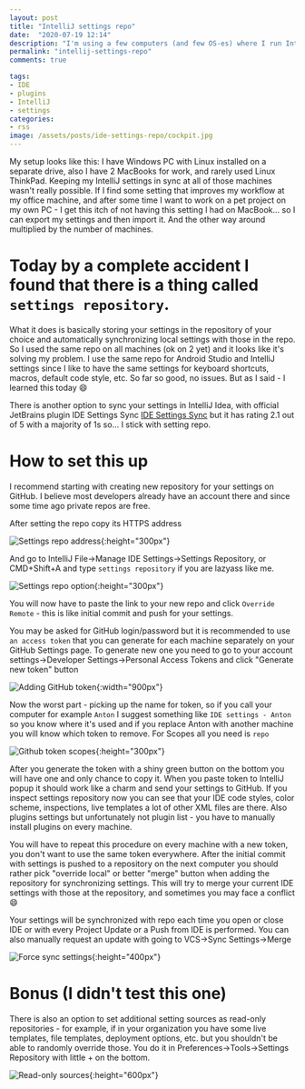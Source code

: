 ```yaml
---
layout: post
title: "IntelliJ settings repo"
date:  "2020-07-19 12:14"
description: "I'm using a few computers (and few OS-es) where I run IntelliJ Idea and Android Studio, and keeping their settings the same way everywhere was always a bit painful. Until today when I learned about `settings repository` thing!"
permalink: "intellij-settings-repo"
comments: true

tags:
- IDE
- plugins
- IntelliJ
- settings
categories:
- rss
image: /assets/posts/ide-settings-repo/cockpit.jpg
---
```




My setup looks like this: I have Windows PC with Linux installed on a separate drive, also I have 2 MacBooks for work, and rarely used Linux ThinkPad. Keeping my IntelliJ settings in sync at all of those machines wasn't really possible. If I find some setting that improves my workflow at my office machine, and after some time I want to work on a pet project on my own PC - I get this itch of not having this setting I had on MacBook... so I can export my settings and then import it. And the other way around multiplied by the number of machines.

# Today by a complete accident I found that there is a thing called `settings repository`.

What it does is basically storing your settings in the repository of your choice and automatically synchronizing local settings with those in the repo. So I used the same repo on all machines (ok on 2 yet) and it looks like it's solving my problem. I use the same repo for Android Studio and IntelliJ settings since I like to have the same settings for keyboard shortcuts, macros, default code style, etc. So far so good, no issues. But as I said - I learned this today 😄

There is another option to sync your settings in IntelliJ Idea, with official JetBrains plugin IDE Settings Sync [IDE Settings Sync](https://plugins.jetbrains.com/plugin/9922-ide-settings-sync) but it has rating 2.1 out of 5 with a majority of 1s so... I stick with setting repo.

# How to set this up

I recommend starting with creating new repository for your settings on GitHub. I believe most developers already have an account there and since some time ago private repos are free.

After setting the repo copy its HTTPS address

![Settings repo address](assets/posts/ide-settings-repo/Screen_Shot_2020-07-18_at_20.18.24.png){:height="300px"}

And go to IntelliJ File→Manage IDE Settings→Settings Repository, or CMD+Shift+A and type `settings repository` if you are lazyass like me.

![Settings repo option](assets/posts/ide-settings-repo/Screen_Shot_2020-07-18_at_20.20.38.png){:height="300px"}

You will now have to paste the link to your new repo and click `Override Remote` - this is like initial commit and push for your settings.

You may be asked for GitHub login/password but it is recommended to use `an access token` that you can generate for each machine separately on your GitHub Settings page. To generate new one you need to go to your account settings→Developer Settings→Personal Access Tokens and click "Generate new token" button

![Adding GitHub token](assets/posts/ide-settings-repo/Screen_Shot_2020-07-18_at_20.27.20.png){:width="900px"}

Now the worst part - picking up the name for token, so if you call your computer for example `Anton` I suggest something like `IDE settings - Anton` so you know where it's used and if you replace Anton with another machine you will know which token to remove. For Scopes all you need is `repo`

![Github token scopes](assets/posts/ide-settings-repo/Screen_Shot_2020-07-18_at_20.31.03.png){:height="300px"}

After you generate the token with a shiny green button on the bottom you will have one and only chance to copy it. When you paste token to IntelliJ popup it should work like a charm and send your settings to GitHub. If you inspect settings repository now you can see that your IDE code styles, color scheme, inspections, live templates a lot of other XML files are there. Also plugins settings but unfortunately not plugin list - you have to manually install plugins on every machine.

You will have to repeat this procedure on every machine with a new token, you don't want to use the same token everywhere. After the initial commit with settings is pushed to a repository on the next computer you should rather pick "override local" or better "merge" button when adding the repository for synchronizing settings. This will try to merge your current IDE settings with those at the repository, and sometimes you may face a conflict 😄 

Your settings will be synchronized with repo each time you open or close IDE or with every Project Update or a Push from IDE is performed. You can also manually request an update with going to VCS→Sync Settings→Merge

![Force sync settings](assets/posts/ide-settings-repo/Screen_Shot_2020-07-18_at_21.01.34.png){:height="400px"}

# Bonus (I didn't test this one)

There is also an option to set additional setting sources as read-only repositories - for example, if in your organization you have some live templates, file templates, deployment options, etc. but you shouldn't be able to randomly override those. You do it in Preferences→Tools→Settings Repository with little + on the bottom.

![Read-only sources](assets/posts/ide-settings-repo/Screen_Shot_2020-07-18_at_21.12.31.png){:height="600px"}
